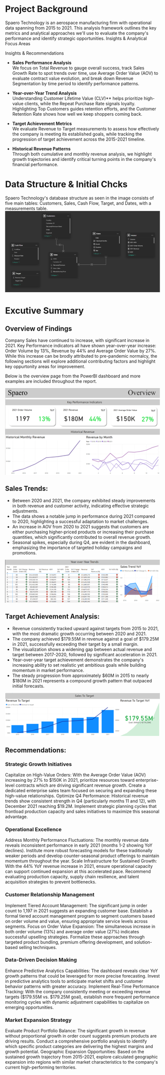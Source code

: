 # Project Background
Spaero Technology is an aerospace manufacturing firm with operational data spanning from 2015 to 2021. This analysis framework outlines the key metrics and analytical approaches we'll use to evaluate the company's performance and identify strategic opportunities.
Insights & Analytical Focus Areas

Insights & Recommendations  
- **Sales Performance Analysis**  
  We focus on Total Revenue to gauge overall success, track Sales Growth Rate to spot trends over time, use Average Order Value (AOV) to evaluate contract value 
  evolution, and break down Revenue Segmentation by time period to identify performance patterns.

- **Year-over-Year Trend Analysis**  
  Understanding Customer Lifetime Value (CLV)** helps prioritize high-value clients, while the Repeat Purchase Rate signals loyalty. Highlighting Top Customers       guides retention efforts, and the Customer Retention Rate shows how well we keep shoppers coming back.  

- **Target Achievement Metrics**  
  We evaluate Revenue to Target measurements to assess how effectively the company is meeting its established goals, while tracking the progression of target 
  achievement across the 2015-2021 timeline.

- **Historical Revenue Patterns**  
  Through both cumulative and monthly revenue analysis, we highlight growth trajectories and identify critical turning points in the company's financial 
  performance. 

# Data Structure & Initial Chcks
Spaero Technology's database structure as seen in the image consists of five main tables: Customers, Sales, Cash Flow, Target, and Dates, with a measurements table.
![image](https://github.com/Ahmdmnz/NorthWind-Analysis/blob/main/Screenshot%202025-04-19%20190308.png)

# Excutive Summary
## Overview of Findings
Company Sales have continued to increase, with significant increase in 2021. Key Performance indicators all have shown year-over-year increase: Order Volume by 13%, Revenue by 44% and Average Order Value by 27%. While this increase can be brodly attributed to pre-pandemic normalcy, the following sections will explore additional contributing factors and highlight key oppurtonity areas for improvement.

Below is the overview page from the PowerBI dashboard and more examples are included throughout the report.

![image](https://github.com/Ahmdmnz/NorthWind-Analysis/blob/main/Screenshot%202025-04-19%20191732.png)

## Sales Trends:
- Between 2020 and 2021, the company exhibited steady improvements in both revenue and customer activity, indicating effective strategic adjustments.
- The data shows a notable jump in performance during 2021 compared to 2020, highlighting a successful adaptation to market challenges.
- An increase in AOV from 2020 to 2021 suggests that customers are either purchasing higher-priced products or increasing their purchase quantities, which significantly contributed to overall revenue growth.
- Seasonal spikes, especially during Q4, are evident in the dashboard, emphasizing the importance of targeted holiday campaigns and promotions.

![image](https://github.com/Ahmdmnz/NorthWind-Analysis/blob/main/%E2%80%8F%E2%80%8F%D9%84%D9%82%D8%B7%D8%A9%20%D8%A7%D9%84%D8%B4%D8%A7%D8%B4%D8%A9%20(1517).png?raw=true)

## Target Achievement Analysis:
- Revenue consistently tracked upward against targets from 2015 to 2021, with the most dramatic growth occurring between 2020 and 2021.
- The company achieved $179.55M in revenue against a goal of $179.25M in 2021, successfully exceeding their target by a small margin.
- The visualization shows a widening gap between actual revenue and target between 2017-2020, followed by significant acceleration in 2021.
- Year-over-year target achievement demonstrates the company's increasing ability to set realistic yet ambitious goals while building momentum in market performance.
- The steady progression from approximately $60M in 2015 to nearly $180M in 2021 represents a compound growth pattern that outpaced initial forecasts.

![image](https://github.com/Ahmdmnz/NorthWind-Analysis/blob/main/Screenshot%202025-04-19%20191917.png)

## Recommendations:
### Strategic Growth Initiatives

Capitalize on High-Value Orders: With the Average Order Value (AOV) increasing by 27% to $150K in 2021, prioritize resources toward enterprise-level contracts which are driving significant revenue growth. Create a dedicated enterprise sales team focused on securing and expanding these high-value relationships.
Optimize Q4 Performance: Historical revenue trends show consistent strength in Q4 (particularly months 11 and 12), with December 2021 reaching $19.2M. Implement strategic planning cycles that frontload production capacity and sales initiatives to maximize this seasonal advantage.

### Operational Excellence

Address Monthly Performance Fluctuations: The monthly revenue data reveals inconsistent performance in early 2021 (months 1-2 showing YoY declines). Institute more robust forecasting models for these traditionally weaker periods and develop counter-seasonal product offerings to maintain momentum throughout the year.
Scale Infrastructure for Sustained Growth: With the 44% YoY revenue increase in 2021, ensure operational capacity can support continued expansion at this accelerated pace. Recommend evaluating production capacity, supply chain resilience, and talent acquisition strategies to prevent bottlenecks.

### Customer Relationship Management

Implement Tiered Account Management: The significant jump in order count to 1,197 in 2021 suggests an expanding customer base. Establish a formal tiered account management program to segment customers based on order volume and value, ensuring appropriate service levels across segments.
Focus on Order Value Expansion: The simultaneous increase in both order volume (13%) and average order value (27%) indicates successful upselling strategies. Formalize these approaches through targeted product bundling, premium offering development, and solution-based selling techniques.

### Data-Driven Decision Making

Enhance Predictive Analytics Capabilities: The dashboard reveals clear YoY growth patterns that could be leveraged for more precise forecasting. Invest in predictive analytics tools to anticipate market shifts and customer behavior patterns with greater accuracy.
Implement Real-Time Performance Tracking: With the company consistently meeting or exceeding revenue targets ($179.55M vs. $179.25M goal), establish more frequent performance monitoring cycles with dynamic adjustment capabilities to capitalize on emerging opportunities.

### Market Expansion Strategy

Evaluate Product Portfolio Balance: The significant growth in revenue without proportional growth in order count suggests premium products are driving results. Conduct a comprehensive portfolio analysis to identify which specific product categories are delivering the highest margins and growth potential.
Geographic Expansion Opportunities: Based on the sustained growth trajectory from 2015-2021, explore calculated geographic expansion into regions with similar market characteristics to the company's current high-performing territories.
